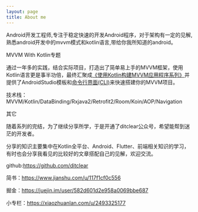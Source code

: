 ```yaml
---
layout: page
title: About me 
---
```


Android开发工程师,专注于稳定快速的开发Android程序，对于架构有一定的见解,熟悉android开发中的mvvm模式和kotlin语言,带给你我所知道的android。

MVVM With Kotlin专题

通过一年多的实践，结合实际项目，打造出了简单易上手的MVVM框架，使用Kotlin语言更是事半功倍，最终汇聚成[《使用Kotlin构建MVVM应用程序系列》][mvvm-kotin]并提供了AndroidStudio模板和[命令行界面(CLI)][generator-mvvm-kotlin]来快速搭建你的MVVM项目。

技术栈：MVVM/Kotlin/DataBinding/Rxjava2/Retrofit2/Room/Koin/AOP/Navigation

其它

随着系列的完结，为了继续分享所学，于是开通了ditclear公众号，希望能帮到迷茫的开发者。

分享的知识主要集中在Kotlin全平台、Android、Flutter、前端相关知识的学习，有时也会分享我看见的比较好的文章搭配自己的见解，欢迎交流。

github:https://github.com/ditclear

简书：https://www.jianshu.com/u/117f1cf0c556

掘金：https://juejin.im/user/582d601d2e958a0069bbe687

小专栏：https://xiaozhuanlan.com/u/2493325177

[mvvm-kotin]: https://xiaozhuanlan.com/ditclear

[generator-mvvm-kotlin]: https://github.com/ditclear/generator-mvvm-kotlin